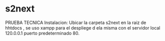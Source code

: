 # s2next
PRUEBA TECNICA
Instalacion:
Ubicar la carpeta s2next en la raiz de hhtdocs , se uso xampp para el despliege d ela misma con el servidor local 120.0.0.1 puerto predeterminado 80.

